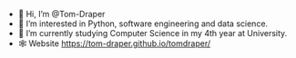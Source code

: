 - 👋 Hi, I’m @Tom-Draper
- 👀 I’m interested in Python, software engineering and data science.
- 🌱 I’m currently studying Computer Science in my 4th year at University.
- 🕸 Website https://tom-draper.github.io/tomdraper/

<!---
Tom-Draper/Tom-Draper is a ✨ special ✨ repository because its `README.md` (this file) appears on your GitHub profile.
You can click the Preview link to take a look at your changes.
--->
